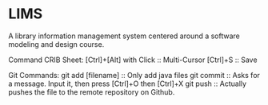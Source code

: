 # LIMS
A library information management system centered around a software modeling and design course.

Command CRIB Sheet:
[Ctrl]+[Alt] with Click :: Multi-Cursor
[Ctrl]+S :: Save

Git Commands:
git add [filename] :: Only add java files
git commit :: Asks for a message. Input it, then press [Ctrl]+O then [Ctrl]+X
git push :: Actually pushes the file to the remote repository on Github.